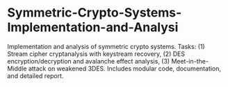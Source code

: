 # Symmetric-Crypto-Systems-Implementation-and-Analysi
Implementation and analysis of symmetric crypto systems. Tasks: (1) Stream cipher cryptanalysis with keystream recovery, (2) DES encryption/decryption and avalanche effect analysis, (3) Meet-in-the-Middle attack on weakened 3DES. Includes modular code, documentation, and detailed report.
